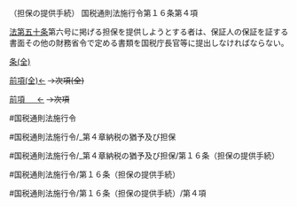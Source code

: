 （担保の提供手続）
国税通則法施行令第１６条第４項

[法第五十条](国税通則法＿＿＿＿＿第５０条第１項)第六号に掲げる担保を提供しようとする者は、保証人の保証を証する書面その他の財務省令で定める書類を国税庁長官等に提出しなければならない。

[条(全)](国税通則法施行＿令＿第１６条_.md)

[前項(全)←](国税通則法施行＿令＿第１６条第３項_.md)  ~~→次項(全)~~

[前項 　 ←](国税通則法施行＿令＿第１６条第３項.md)  ~~→次項~~



#国税通則法施行令

#国税通則法施行令/_第４章納税の猶予及び担保

#国税通則法施行令/_第４章納税の猶予及び担保/第１６条（担保の提供手続）

#国税通則法施行令/第１６条（担保の提供手続）

#国税通則法施行令/第１６条（担保の提供手続）/第４項

